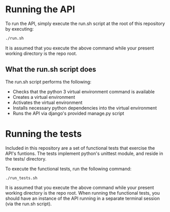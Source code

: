 # Running the API

To run the API, simply execute the run.sh script at the root of this
repository by executing:

```bash
./run.sh
```

It is assumed that you execute the above command while your present
working directory is the repo root.

## What the run.sh script does

The run.sh script performs the following:

* Checks that the python 3 virtual environment command is available
* Creates a virtual environment
* Activates the virtual environment
* Installs necessary python dependencies into the virtual environment
* Runs the API via django's provided manage.py script

# Running the tests

Included in this repository are a set of functional tests that exercise
the API's funtions. The tests implement python's unittest module, and reside
in the tests/ directory.

To execute the functional tests, run the following command:

```bash
./run_tests.sh
```

It is assumed that you execute the above command while your present
working directory is the repo root. When running the functional tests, you
should have an instance of the API running in a separate terminal session
(via the run.sh script).
